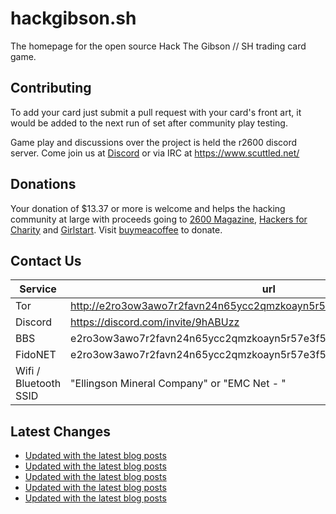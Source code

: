 # hackgibson.sh
The homepage for the open source Hack The Gibson // SH trading card game.


## Contributing

To add your card just submit a pull request with your card's front art, it would be added to the next run of set after community play testing.

Game play and discussions over the project is held the r2600 discord server. Come join us at [Discord](https://discord.com/invite/9hABUzz) or via IRC at https://www.scuttled.net/


## Donations

Your donation of $13.37 or more is welcome and helps the hacking community at large with proceeds going to [2600 Magazine](https://2600.com/), [Hackers for Charity](https://hackersforcharity.org) and [Girlstart](https://girlstart.org).  Visit [buymeacoffee](https://www.buymeacoffee.com/hackgibson.sh) to donate.


## Contact Us

Service | url
-|-
Tor | http://e2ro3ow3awo7r2favn24n65ycc2qmzkoayn5r57e3f56nvjwdcgg32ad.onion
Discord | https://discord.com/invite/9hABUzz
BBS | e2ro3ow3awo7r2favn24n65ycc2qmzkoayn5r57e3f56nvjwdcgg32ad.onion:23
FidoNET | e2ro3ow3awo7r2favn24n65ycc2qmzkoayn5r57e3f56nvjwdcgg32ad.onion:24554
Wifi / Bluetooth SSID | "Ellingson Mineral Company" or "EMC Net - <fidonet address>"

## Latest Changes
<!-- BLOG-POST-LIST:START -->
- [Updated with the latest blog posts](https://github.com/DFW2600/hackgibson.sh/commit/3ab5b6d5d44cdd42dba9b8111a7621693e20227e)
- [Updated with the latest blog posts](https://github.com/DFW2600/hackgibson.sh/commit/4993e55326cd8a6732138e1bf0cb4871c55c3072)
- [Updated with the latest blog posts](https://github.com/DFW2600/hackgibson.sh/commit/e9ff656ad4fa75aaf55460944587903484f7faef)
- [Updated with the latest blog posts](https://github.com/DFW2600/hackgibson.sh/commit/b71fe580bf4a63df36c78ec74e2560a98574545a)
- [Updated with the latest blog posts](https://github.com/DFW2600/hackgibson.sh/commit/28bc8e0057b55c9a1af2066f8ec659f93b0f03b1)
<!-- BLOG-POST-LIST:END -->
